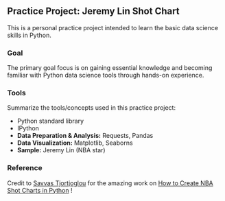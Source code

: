 ## Practice Project: Jeremy Lin Shot Chart

This is a personal practice project intended to learn the basic data science skills in Python.

### Goal
The primary goal focus is on gaining essential knowledge and becoming familiar with Python data science tools through hands-on experience.

### Tools
Summarize the tools/concepts used in this practice project:
- Python standard library
- IPython
- **Data Preparation & Analysis:** Requests, Pandas
- **Data Visualization:** Matplotlib, Seaborns
- **Sample:** Jeremy Lin (NBA star)

### Reference
Credit to [Savvas Tjortjoglou](https://github.com/savvastj) for the amazing work on [How to Create NBA Shot Charts in Python](http://savvastjortjoglou.com/nba-shot-sharts.html) !

